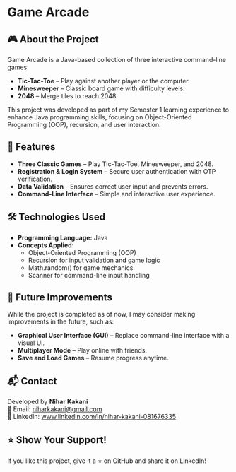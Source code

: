 # Game Arcade

## 🎮 About the Project

Game Arcade is a Java-based collection of three interactive command-line games:

- **Tic-Tac-Toe** – Play against another player or the computer.
- **Minesweeper** – Classic board game with difficulty levels.
- **2048** – Merge tiles to reach 2048.

This project was developed as part of my Semester 1 learning experience to enhance Java programming skills, focusing on Object-Oriented Programming (OOP), recursion, and user interaction.

## 🚀 Features

- **Three Classic Games** – Play Tic-Tac-Toe, Minesweeper, and 2048.
- **Registration & Login System** – Secure user authentication with OTP verification.
- **Data Validation** – Ensures correct user input and prevents errors.
- **Command-Line Interface** – Simple and interactive user experience.

## 🛠 Technologies Used

- **Programming Language:** Java
- **Concepts Applied:**
  - Object-Oriented Programming (OOP)
  - Recursion for input validation and game logic
  - Math.random() for game mechanics
  - Scanner for command-line input handling

## 📌 Future Improvements

While the project is completed as of now, I may consider making improvements in the future, such as:

- **Graphical User Interface (GUI)** – Replace command-line interface with a visual UI.
- **Multiplayer Mode** – Play online with friends.
- **Save and Load Games** – Resume progress anytime.

## 📬 Contact

Developed by **Nihar Kakani**\
📧 Email: niharkakani@gmail.com\
🔗 LinkedIn: www.linkedin.com/in/nihar-kakani-081676335

## ⭐ Show Your Support!

If you like this project, give it a ⭐ on GitHub and share it on LinkedIn!

